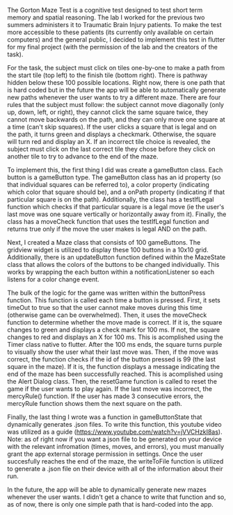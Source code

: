 The Gorton Maze Test is a cognitive test designed to test short term memory and spatial reasoning. The lab I worked for the previous two summers administers
it to Traumatic Brain Injury patients. To make the test more accessible to these patients (its currently only available on certain computers) and the general public, I decided to 
implement this test in flutter for my final project (with the permission of the lab and the creators of the task). 

For the task, the subject must click on tiles one-by-one to make a path from the start tile (top left) to the finish tile (bottom right).
There is pathway hidden below these 100 possible locations. Right now, there is one path that is hard coded but in the future the app 
will be able to automatically generate new paths whenever the user wants to try a different maze. There are four rules that the subject must follow: the subject 
cannot move diagonally (only up, down, left, or right), they cannot click the same square twice, they cannot move backwards on the path, 
and they can only move one square at a time (can't skip squares). If the user clicks a square that is legal and on the path, it turns green and displays a checkmark. 
Otherwise, the square will turn red and display an X. If an incorrect tile choice is revealed, the subject must click on the last correct tile they chose before they click on another tile 
to try to advance to the end of the maze. 

To implement this, the first thing I did was create a gameButton class. Each button is a gameButton type. The gameButton class has an id property (so that individual squares can be referred to), 
a color property (indicating which color that square should be), and a onPath property (indicating if that particular square is on the path). Additionally, the class has a testIfLegal function which 
checks if that particular square is a legal move (ie the user's last move was one square vertically or horizontally away from it). Finally, the class has a moveCheck function that uses the testIfLegal function 
and returns true only if the move the user makes is legal AND on the path. 

Next, I created a Maze class that consists of 100 gameButtons. The gridview widget is utilized to display these 100 buttons in a 10x10 grid. 
Additionally, there is an updateButton function defined within the MazeState class that allows the colors of the buttons to be changed individually.
This works by wrapping the each button within a notificationListener so each listens for a color change event. 

The bulk of the logic for the game was written within the buttonPress function. This function is called each time a button is pressed. First, 
it sets timeOut to true so that the user cannot make moves during this time (otherwise game can be overwhelmed). Then, it uses the moveCheck function 
to determine whether the move made is correct. If it is, the square changes to green and displays a check mark for 100 ms. If not, the square
changes to red and displays an X for 100 ms. This is acomplished using the Timer class native to flutter. After the 100 ms ends, the square turns purple to
visually show the user what their last move was. Then, if the move was correct, the function checks if the id of the button pressed 
is 99 (the last square in the maze). If it is, the function displays a message indicating the end of the maze has been successfully reached. 
This is acomplished using the Alert Dialog class. Then, the resetGame function is called to reset the game if the user wants to play again.
If the last move was incorrect, the mercyRule() function. If the user has made 3 consecutive errors, the mercyRule function shows them 
the next square on the path. 

Finally, the last thing I wrote was a function in gameButtonState that dynamically generates .json files. To write this function, this youtube video was
utilized as a guide (https://www.youtube.com/watch?v=jVVCHzkI8as). Note: as of right now if you want a json file to be 
generated on your device with the relevant infromation (times, moves, and errors), you must manually grant the app 
external storage permission in settings. Once the user succesfully reaches the end of the maze, the writeToFile function is utilized to 
generate a .json file on their device with all of the information about their run. 

In the future, the app will be able to dynamically generate new mazes whenever the user wants. I didn't get a chance to write that function 
and so, as of now, there is only one simple path that is hard-coded into the app. 



